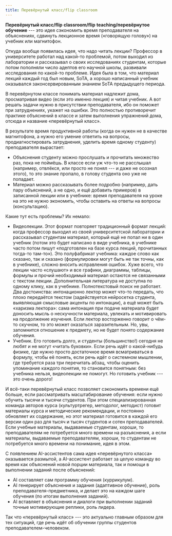 ```yaml
---
title: Перевёрнутый класс/flip classroom
---
```


**Перевёрнутый класс/flip** **classroom/flip** **teaching/перевёрнутое
обучение** --- это идея сэкономить время преподавателя на объяснениях,
сдвинуть лекционное время («говорящую голову») на учебник или
магнитофон.

Откуда вообще появилась идея, что надо читать лекции? Профессор в
университете работал над какой-то проблемой, потом выходил из
лаборатории и рассказывал о своих исследованиях студентам, которые потом
пополняли число адептов его научной школы, развивали исследования по
какой-то проблеме. Идея была в том, что материал лекций каждый год был
новым, SoTA, а хорошо написанный учебник оказывался законсервированным
знанием SoTA предыдущего периода.

В перевёрнутом классе понимать материал надлежит дома, просматривая
видео (если это именно лекция) и читая учебник. А вот решать задачи
нужно в присутствии преподавателя, ибо он поможет при затруднениях,
укажет на ошибки. Это полностью противоречит практике объяснений в
классе и затем выполнения упражнений дома, отсюда и название
«перевёрнутый класс».

В результате время продуктивной работы (когда он нужен не в качестве
магнитофона, а нужно его умение ответить на вопросы, продиагностировать
затруднения, уделить время одному студенту) преподавателя вырастает:

-   Объяснения студенту можно прослушать и прочитать множество раз, пока
    не поймёшь. В классе если уж что-то не расслышал (например,
    отвлёкся, или просто не понял --- и даже не осознал этого), то это
    знание пропало, в голову студента оно уже не попадает.
-   Материал можно рассказывать более подробно (например, дать пару
    объяснений, а не одно, и ещё добавить примеров) в записанной лекции
    или в учебнике: время преподавателя на уроке на это не нужно
    экономить, чтобы оставить на ответы на вопросы (консультацию).

Какие тут есть проблемы? Их немало:

-   Видеолекции. Этот формат повторяет традиционный формат лекций: когда
    профессор выходил из своей университетской лаборатории и рассказывал
    студентам материал, который ещё не попал ни в один учебник (потом
    это будет написано в виде учебника, в учебнике часто потом пишут
    «подготовлен на базе курса лекций, прочитанных тогда-то там-то»).
    Это полуфабрикат учебника: каждое слово как сказано, так и сказано
    (формулировки могут быть не так точны, как в учебнике), сложно
    вносить исправления ошибок. Хуже всего, что лекции часто «слушают» и
    все графики, диаграммы, таблицы, формулы и прочий необходимый
    материал остаются не связанными с текстом лекции. Дополнительная
    литература не доступна по одному клику, как в учебнике.
    Полнотекстовый поиск не работает. Два достоинства: интонационно
    лектор может что-то передать, что плохо передаётся текстом
    (задействуется нейросетка студента, выявляющая смысловые акценты по
    интонации), а ещё может быть «харизма лектора»: сама интонация при
    подаче материала будет доносить мысль о нескучности материала,
    увлекать и мотивировать на продолжение изучения. Если лектор
    восторженно говорит о чём-то скучном, то это может оказаться
    заразительным. Но, увы, запомнится отношение к предмету, но не будет
    понято содержание обучения.
-   Учебник. Его готовить долго, и студенты (большинство!) сегодня не
    любят и не могут «читать буковки». Если речь идёт о какой-нибудь
    физике, где нужно просто достаточное время всматриваться в формулу,
    чтобы её понять, если речь идёт о системном мышлении, где требуется
    раза три перечитать абзац, чтобы оценить упоминание каждого понятия,
    то становится понятным: без учебника нельзя, видеолекции не помогут.
    Но готовить учебник --- это очень дорого!

И всё-таки перевёрнутый класс позволяет сэкономить времени ещё больше,
если рассматривать масштабирование обучения: если нужно обучить тысячи и
тысячи студентов. При этом специализированная команда авторов курса
(культуртрегер, методолог, методист) готовит материалы курса и
методические рекомендации, и постоянно обновляет их содержание, но этот
материал готовится в каждой его версии один раз для тысяч и тысяч
студентов и сотен преподавателей. Если учебные материалы, выдаваемые
студентам, хороши, то преподавателям не потребуется много времени на
разъяснения, а если материалы, выдаваемые преподавателям, хороши, то
студентам не потребуется много времени на понимание, идея в этом.

С появлением AI-ассистентов сама идея «перевёрнутого класса» оказывается
размытой, а AI-ассистент работает за целую команду во время как
объяснений новой порции материала, так и помощи в выполнении заданий
после объяснений:

-   AI составляет сам программу обучения (куррикулум).
-   AI генерирует объяснения и задания (адаптивное обучение), роль
    преподавателя-предметника, и делает это на каждом шаге обучения (по
    итогам выполнения заданий).
-   AI вставляет в объяснения и диалоги при выполнении заданий точные
    мотивирующие реплики, роль лидера.

Так что «перевёрнутый класс» --- это актуально главным образом для тех
ситуаций, где речь идёт об обучении группы студентов
преподавателем-человеком.
